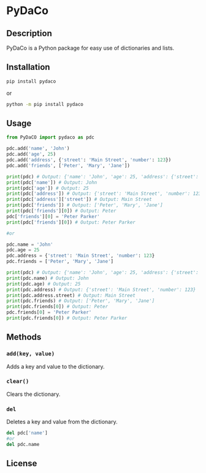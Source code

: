 # PyDaCo

## Description

PyDaCo is a Python package for easy use of dictionaries and lists.

## Installation

```bash
pip install pydaco
```

or 

```bash
python -m pip install pydaco
```

## Usage

```python
from PyDaCO import pydaco as pdc

pdc.add('name', 'John')
pdc.add('age', 25)
pdc.add('address', {'street': 'Main Street', 'number': 123})
pdc.add('friends', ['Peter', 'Mary', 'Jane'])

print(pdc) # Output: {'name': 'John', 'age': 25, 'address': {'street': 'Main Street', 'number': 123}, 'friends': ['Peter', 'Mary', 'Jane']}
print(pdc['name']) # Output: John
print(pdc['age']) # Output: 25
print(pdc['address']) # Output: {'street': 'Main Street', 'number': 123}
print(pdc['address']['street']) # Output: Main Street
print(pdc['friends']) # Output: ['Peter', 'Mary', 'Jane']
print(pdc['friends'][0]) # Output: Peter
pdc['friends'][0] = 'Peter Parker'
print(pdc['friends'][0]) # Output: Peter Parker

#or

pdc.name = 'John'
pdc.age = 25
pdc.address = {'street': 'Main Street', 'number': 123}
pdc.friends = ['Peter', 'Mary', 'Jane']

print(pdc) # Output: {'name': 'John', 'age': 25, 'address': {'street': 'Main Street', 'number': 123}, 'friends': ['Peter', 'Mary', 'Jane']}
print(pdc.name) # Output: John
print(pdc.age) # Output: 25
print(pdc.address) # Output: {'street': 'Main Street', 'number': 123}
print(pdc.address.street) # Output: Main Street
print(pdc.friends) # Output: ['Peter', 'Mary', 'Jane']
print(pdc.friends[0]) # Output: Peter
pdc.friends[0] = 'Peter Parker'
print(pdc.friends[0]) # Output: Peter Parker
```

## Methods

### `add(key, value)`

Adds a key and value to the dictionary.

### `clear()`

Clears the dictionary.

### `del`

Deletes a key and value from the dictionary.
```python
del pdc['name']
#or
del pdc.name
```


## License
